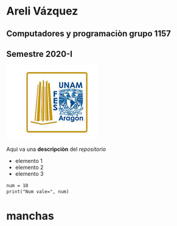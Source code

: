 # Areli Vázquez
## Computadores y programaciòn grupo 1157
## Semestre 2020-I
![logo FES ARAGON](fesa.jpg)


Aqui va una **descripciòn** del *repositorio*
- elemento 1
- elemento 2
- elemento 3

```
num = 10
print("Num vale=", num)
```
# manchas
